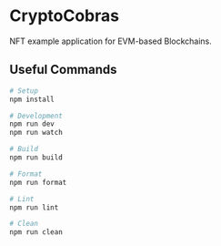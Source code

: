 # CryptoCobras

NFT example application for EVM-based Blockchains.

## Useful Commands

```sh
# Setup
npm install

# Development
npm run dev
npm run watch

# Build
npm run build

# Format
npm run format

# Lint
npm run lint

# Clean
npm run clean
```
